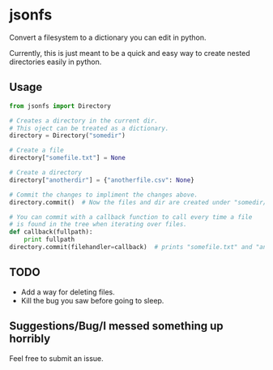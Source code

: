 # jsonfs
Convert a filesystem to a dictionary you can edit in python.

Currently, this is just meant to be a quick and easy way to create nested
directories easily in python.


## Usage
```py
from jsonfs import Directory

# Creates a directory in the current dir.
# This oject can be treated as a dictionary.
directory = Directory("somedir")

# Create a file
directory["somefile.txt"] = None

# Create a directory
directory["anotherdir"] = {"anotherfile.csv": None}

# Commit the changes to impliment the changes above.
directory.commit()  # Now the files and dir are created under "somedir/"

# You can commit with a callback function to call every time a file
# is found in the tree when iterating over files.
def callback(fullpath):
    print fullpath
directory.commit(filehandler=callback)  # prints "somefile.txt" and "anotherfile.csv"
```


## TODO
- Add a way for deleting files.
- Kill the bug you saw before going to sleep.


## Suggestions/Bug/I messed something up horribly
Feel free to submit an issue.

